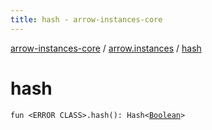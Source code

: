 ```yaml
---
title: hash - arrow-instances-core
---
```


[arrow-instances-core](../index.html) / [arrow.instances](index.html) / [hash](./hash.html)

# hash

`fun <ERROR CLASS>.hash(): Hash<`[`Boolean`](https://kotlinlang.org/api/latest/jvm/stdlib/kotlin/-boolean/index.html)`>`